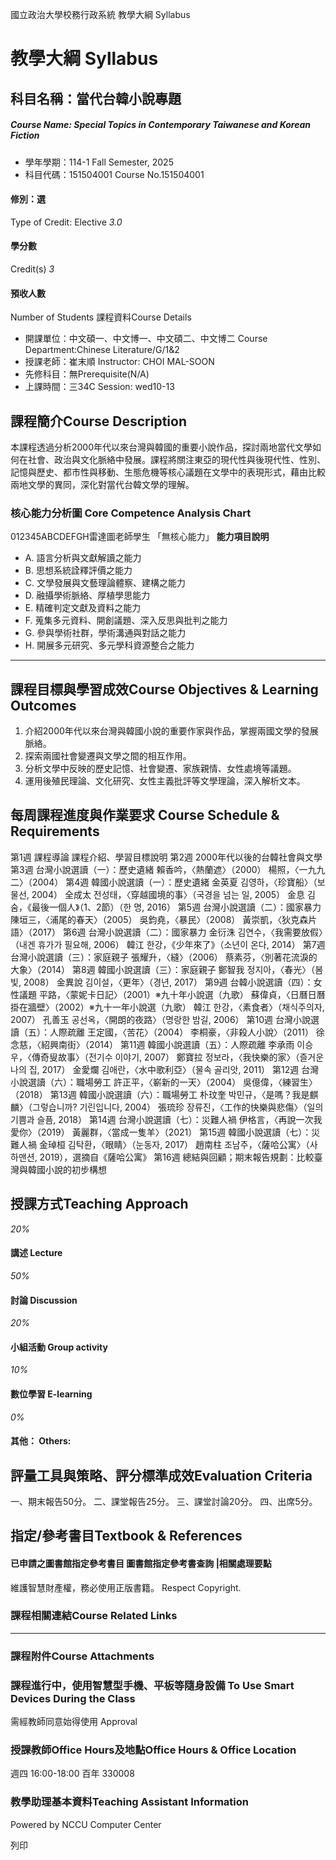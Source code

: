 國立政治大學校務行政系統 教學大綱 Syllabus
# 教學大綱 Syllabus
##  科目名稱：當代台韓小說專題
#####  Course Name: Special Topics in Contemporary Taiwanese and Korean Fiction
  * 學年學期：114-1 Fall Semester, 2025 
  * 科目代碼：151504001 Course No.151504001


#### 修別：選
Type of Credit: Elective 
_3.0_
#### 學分數
Credit(s)
_3_
#### 預收人數
Number of Students
課程資料Course Details
  * 開課單位：中文碩一、中文博一、中文碩二、中文博二 Course Department:Chinese Literature/G/1&2 
  * 授課老師：崔末順 Instructor: CHOI MAL-SOON 
  * 先修科目：無Prerequisite(N/A)
  * 上課時間：三34C Session: wed10-13 


##  課程簡介Course Description
本課程透過分析2000年代以來台灣與韓國的重要小說作品，探討兩地當代文學如何在社會、政治與文化脈絡中發展。課程將關注東亞的現代性與後現代性、性別、記憶與歷史、都市性與移動、生態危機等核心議題在文學中的表現形式，藉由比較兩地文學的異同，深化對當代台韓文學的理解。
###  核心能力分析圖 Core Competence Analysis Chart
012345ABCDEFGH雷達圖老師學生
「無核心能力」 
**能力項目說明**
  * A. 語言分析與文獻解讀之能力
  * B. 思想系統詮釋評價之能力
  * C. 文學發展與文藝理論體察、建構之能力
  * D. 融攝學術脈絡、厚植學思能力
  * E. 精確判定文獻及資料之能力
  * F. 蒐集多元資料、開創議題、深入反思與批判之能力
  * G. 參與學術社群，學術溝通與對話之能力
  * H. 開展多元研究、多元學科資源整合之能力


* * *
##  課程目標與學習成效Course Objectives & Learning Outcomes 
1. 介紹2000年代以來台灣與韓國小說的重要作家與作品，掌握兩國文學的發展脈絡。
2. 探索兩國社會變遷與文學之間的相互作用。
3. 分析文學中反映的歷史記憶、社會變遷、家族親情、女性處境等議題。
4. 運用後殖民理論、文化研究、女性主義批評等文學理論，深入解析文本。
##  每周課程進度與作業要求 Course Schedule & Requirements
第1週 課程導論 課程介紹、學習目標說明
第2週 2000年代以後的台韓社會與文學
第3週 台灣小說選讀（一）：歷史遺緒
賴香吟，〈熱蘭遮〉（2000）
楊照，〈一九九二〉（2004）
第4週 韓國小說選讀（一）：歷史遺緒
金英夏 김영하，〈珍寶船〉（보물선, 2004）
全成太 전성태，〈穿越國境的事〉（국경을 넘는 일, 2005）
金息 김숨，《最後一個人》（1、2節）（한 명, 2016）
第5週 台灣小說選讀（二）：國家暴力
陳垣三，〈浦尾的春天〉（2005）
吳鈞堯，〈暴民〉（2008）
黃崇凱，〈狄克森片語〉（2017）
第6週 台灣小說選讀（二）：國家暴力
金衍洙 김연수，〈我需要放假〉（내겐 휴가가 필요해, 2006）
韓江 한강，《少年來了》（소년이 온다, 2014）
第7週 台灣小說選讀（三）：家庭親子
張耀升，〈縫〉（2006）
蔡素芬，〈別著花流淚的大象〉（2014）
第8週 韓國小說選讀（三）：家庭親子
鄭智我 정지아，〈春光〉（봄빛, 2008）
金異說 김이설，〈更年〉（경년, 2017）
第9週 台韓小說選讀（四）：女性議題
平路，〈蒙妮卡日記〉（2001）※九十年小說選（九歌）
蘇偉貞，〈日曆日曆掛在牆壁〉（2002）※九十一年小說選（九歌）
韓江 한강，〈素食者〉（채식주의자, 2007）
孔善玉 공선옥，〈開朗的夜路〉（명랑한 밤길, 2006） 
第10週 台灣小說選讀（五）：人際疏離
王定國，〈苦花〉（2004）
李桐豪，〈非殺人小說〉（2011）
徐念慈，〈紹興南街〉（2014）
第11週 韓國小說選讀（五）：人際疏離
李承雨 이승우，〈傳奇叟故事〉（전기수 이야기, 2007）
鄭寶拉 정보라，〈我快樂的家〉（즐거운 나의 집, 2017）
金愛爛 김애란，〈水中歌利亞〉（물속 골리앗, 2011）
第12週 台灣小說選讀（六）：職場勞工
許正平，〈嶄新的一天〉（2004）
吳億偉，〈練習生〉（2018）
第13週 韓國小說選讀（六）：職場勞工
朴玟奎 박민규，〈是嗎？我是麒麟〉（그렇습니까? 기린입니다, 2004）
張琉珍 장류진，〈工作的快樂與悲傷〉（일의 기쁨과 슬픔, 2018） 
第14週 台灣小說選讀（七）：災難人禍
伊格言，〈再說一次我愛你〉（2019）
黃麗群，〈當成一隻羊〉（2021）
第15週 韓國小說選讀（七）：災難人禍
金琸桓 김탁환，〈眼睛〉（눈동자, 2017）
趙南柱 조남주，〈薩哈公寓〉（사하맨션, 2019），選摘自《薩哈公寓》
第16週 總結與回顧；期末報告規劃：比較臺灣與韓國小說的初步構想
##  授課方式Teaching Approach
_20%_
####  講述 Lecture
_50%_
####  討論 Discussion
_20%_
####  小組活動 Group activity
_10%_
####  數位學習 E-learning
_0%_
####  其他： Others:
##  評量工具與策略、評分標準成效Evaluation Criteria
一、期末報告50分。
二、課堂報告25分。
三、課堂討論20分。
四、出席5分。
##  指定/參考書目Textbook & References
####  已申請之圖書館指定參考書目  圖書館指定參考書查詢 |相關處理要點
維護智慧財產權，務必使用正版書籍。 Respect Copyright.
###  課程相關連結Course Related Links
* * *
###  課程附件Course Attachments
###  課程進行中，使用智慧型手機、平板等隨身設備 To Use Smart Devices During the Class
需經教師同意始得使用  Approval
###  授課教師Office Hours及地點Office Hours & Office Location
週四 16:00-18:00 百年 330008
###  教學助理基本資料Teaching Assistant Information
Powered by NCCU Computer Center
  
列印
